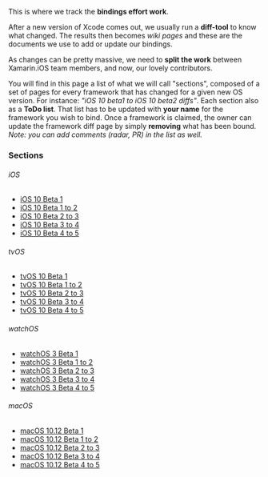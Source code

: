 This is where we track the **bindings effort work**.

After a new version of Xcode comes out, we usually run a **diff-tool** to know what changed. The results then becomes *wiki pages* and these are the documents we use to add or update our bindings.

As changes can be pretty massive, we need to **split the work** between Xamarin.iOS team members, and now, our lovely contributors.

You will find in this page a list of what we will call "sections", composed of a set of pages for every framework that has changed for a given new OS version. For instance: *"iOS 10 beta1 to iOS 10 beta2 diffs"*. Each section also as a **ToDo list**. That list has to be updated with **your name** for the framework you wish to bind. Once a framework is claimed, the owner can update the framework diff page by simply **removing** what has been bound. *Note: you can add comments (radar, PR) in the list as well.*

### Sections

###### iOS
- [iOS 10 Beta 1](https://github.com/xamarin/xamarin-macios/wiki/iOS-Beta1)
- [iOS 10 Beta 1 to 2](https://github.com/xamarin/xamarin-macios/wiki/iOS-Beta2)
- [iOS 10 Beta 2 to 3](https://github.com/xamarin/xamarin-macios/wiki/iOS-Beta3)
- [iOS 10 Beta 3 to 4](https://github.com/xamarin/xamarin-macios/wiki/iOS-Beta4)
- [iOS 10 Beta 4 to 5](https://github.com/xamarin/xamarin-macios/wiki/iOS-Beta5)

###### tvOS
- [tvOS 10 Beta 1](https://github.com/xamarin/xamarin-macios/wiki/tvOS-Beta1)
- [tvOS 10 Beta 1 to 2](https://github.com/xamarin/xamarin-macios/wiki/tvOS-Beta2)
- [tvOS 10 Beta 2 to 3](https://github.com/xamarin/xamarin-macios/wiki/tvOS-Beta3)
- [tvOS 10 Beta 3 to 4](https://github.com/xamarin/xamarin-macios/wiki/tvOS-Beta4)
- [tvOS 10 Beta 4 to 5](https://github.com/xamarin/xamarin-macios/wiki/tvOS-Beta5)

###### watchOS
- [watchOS 3 Beta 1](https://github.com/xamarin/xamarin-macios/wiki/watchOS-Beta1)
- [watchOS 3 Beta 1 to 2](https://github.com/xamarin/xamarin-macios/wiki/watchOS-Beta2)
- [watchOS 3 Beta 2 to 3](https://github.com/xamarin/xamarin-macios/wiki/watchOS-Beta3)
- [watchOS 3 Beta 3 to 4](https://github.com/xamarin/xamarin-macios/wiki/watchOS-Beta4)
- [watchOS 3 Beta 4 to 5](https://github.com/xamarin/xamarin-macios/wiki/watchOS-Beta5)

###### macOS
- [macOS 10.12 Beta 1](https://github.com/xamarin/xamarin-macios/wiki/macOS-Beta1)
- [macOS 10.12 Beta 1 to 2](https://github.com/xamarin/xamarin-macios/wiki/macOS-Beta2)
- [macOS 10.12 Beta 2 to 3](https://github.com/xamarin/xamarin-macios/wiki/macOS-Beta3)
- [macOS 10.12 Beta 3 to 4](https://github.com/xamarin/xamarin-macios/wiki/macOS-Beta4)
- [macOS 10.12 Beta 4 to 5](https://github.com/xamarin/xamarin-macios/wiki/macOS-Beta5)